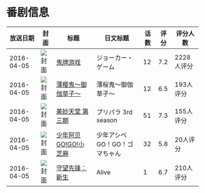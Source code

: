 # 番剧信息

|放送日期|封面|标题|日文标题|话数|评分|评分人数|
|---|---|---|---|---|---|---|
|2016-04-05|![封面](https://lain.bgm.tv/pic/cover/c/98/10/142812_2W42f.jpg)|[鬼牌游戏](https://bangumi.tv/subject/142812)|ジョーカー・ゲーム|12|7.2|2228人评分|
|2016-04-05|![封面](https://lain.bgm.tv/pic/cover/c/53/b7/153193_EEf17.jpg)|[薄樱鬼～御伽草子～](https://bangumi.tv/subject/153193)|薄桜鬼〜御伽草子〜|12|6.5|193人评分|
|2016-04-05|![封面](https://lain.bgm.tv/pic/cover/c/f2/f0/162802_Szbx1.jpg)|[美妙天堂 第三期](https://bangumi.tv/subject/162802)|プリパラ 3rd season|51|7.3|155人评分|
|2016-04-05|![封面](https://lain.bgm.tv/pic/cover/c/53/37/168467_37wnU.jpg)|[少年阿贝 GO!GO!小芝麻](https://bangumi.tv/subject/168467)|少年アシベ GO！GO！ゴマちゃん|32|5.8|20人评分|
|2016-04-05|![封面](https://lain.bgm.tv/pic/cover/c/23/fd/192701_fyy5F.jpg)|[守望先锋：新生](https://bangumi.tv/subject/192701)|Alive|1|6.7|210人评分|
